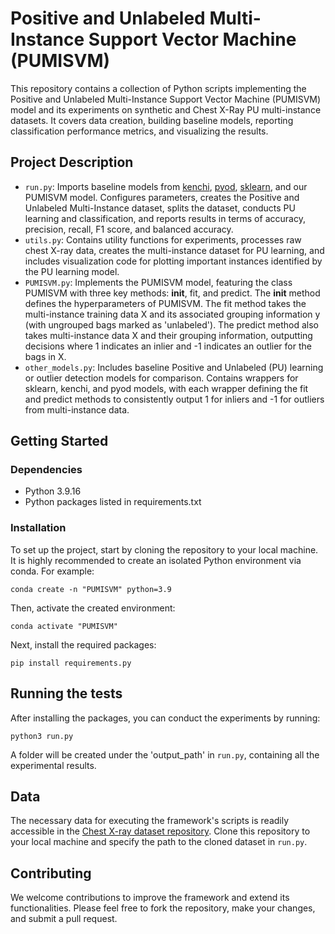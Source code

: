# Positive and Unlabeled Multi-Instance Support Vector Machine (PUMISVM)
This repository contains a collection of Python scripts implementing the Positive and Unlabeled Multi-Instance Support Vector Machine (PUMISVM) model and its experiments on synthetic and Chest X-Ray PU multi-instance datasets. It covers data creation, building baseline models, reporting classification performance metrics, and visualizing the results.

## Project Description

- `run.py`: Imports baseline models from [kenchi](https://github.com/Y-oHr-N/kenchi), [pyod](https://github.com/yzhao062/pyod), [sklearn](https://scikit-learn.org/stable/), and our PUMISVM model. Configures parameters, creates the Positive and Unlabeled Multi-Instance dataset, splits the dataset, conducts PU learning and classification, and reports results in terms of accuracy, precision, recall, F1 score, and balanced accuracy.
- `utils.py`: Contains utility functions for experiments, processes raw chest X-ray data, creates the multi-instance dataset for PU learning, and includes visualization code for plotting important instances identified by the PU learning model.
- `PUMISVM.py`: Implements the PUMISVM model, featuring the class PUMISVM with three key methods: __init__, fit, and predict. The __init__ method defines the hyperparameters of PUMISVM. The fit method takes the multi-instance training data X and its associated grouping information y (with ungrouped bags marked as 'unlabeled'). The predict method also takes multi-instance data X and their grouping information, outputting decisions where 1 indicates an inlier and -1 indicates an outlier for the bags in X.
- `other_models.py`: Includes baseline Positive and Unlabeled (PU) learning or outlier detection models for comparison. Contains wrappers for sklearn, kenchi, and pyod models, with each wrapper defining the fit and predict methods to consistently output 1 for inliers and -1 for outliers from multi-instance data.

## Getting Started
### Dependencies

- Python 3.9.16
- Python packages listed in requirements.txt

### Installation
To set up the project, start by cloning the repository to your local machine. It is highly recommended to create an isolated Python environment via conda. For example:
```
conda create -n "PUMISVM" python=3.9
```

Then, activate the created environment:
```
conda activate "PUMISVM"
```

Next, install the required packages:
```
pip install requirements.py
```

## Running the tests

After installing the packages, you can conduct the experiments by running:

```
python3 run.py
```
A folder will be created under the 'output_path' in `run.py`, containing all the experimental results.

## Data

The necessary data for executing the framework's scripts is readily accessible in the [Chest X-ray dataset repository](https://github.com/ieee8023/covid-chestxray-dataset). Clone this repository to your local machine and specify the path to the cloned dataset in `run.py`.

## Contributing

We welcome contributions to improve the framework and extend its functionalities. Please feel free to fork the repository, make your changes, and submit a pull request.
